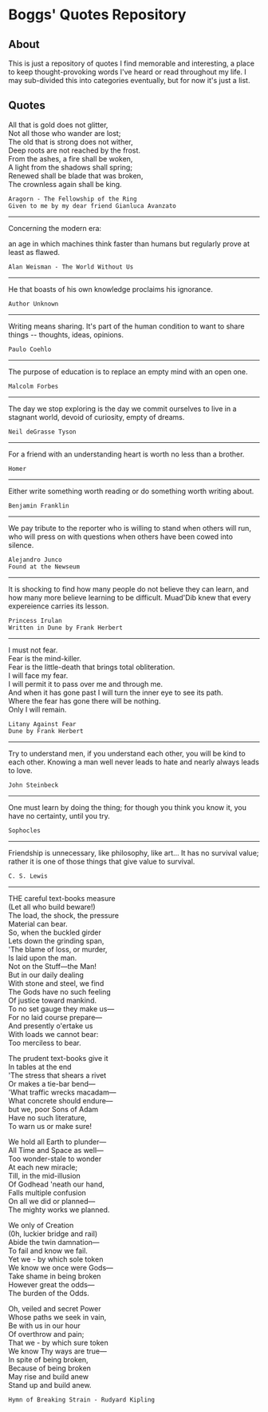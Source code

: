 # Boggs' Quotes Repository
## About
This is just a repository of quotes I find memorable and interesting, a place to keep thought-provoking words I've heard or read throughout my life. I may sub-divided this into categories eventually, but for now it's just a list.

## Quotes

All that is gold does not glitter,  
Not all those who wander are lost;  
The old that is strong does not wither,  
Deep roots are not reached by the frost.  
From the ashes, a fire shall be woken,  
A light from the shadows shall spring;  
Renewed shall be blade that was broken,  
The crownless again shall be king.  
    
    Aragorn - The Fellowship of the Ring
    Given to me by my dear friend Gianluca Avanzato

---

Concerning the modern era:  

an age in which machines think faster than humans but regularly prove at least as flawed.  
    
    Alan Weisman - The World Without Us

---

He that boasts of his own knowledge proclaims his ignorance.  
    
    Author Unknown
    
---

Writing means sharing. It's part of the human condition to want to share things -- thoughts, ideas, opinions.  
    
    Paulo Coehlo
    
---

The purpose of education is to replace an empty mind with an open one.
    
    Malcolm Forbes
    
---

The day we stop exploring is the day we commit ourselves to live in a stagnant world, devoid of curiosity, empty of dreams.
    
    Neil deGrasse Tyson
    
---

For a friend with an understanding heart is worth no less than a brother.
    
    Homer

---

Either write something worth reading or do something worth writing about.
    
    Benjamin Franklin
    
---

We pay tribute to the reporter who is willing to stand when others will run, who will press on with questions when others have been cowed into silence.

    Alejandro Junco
    Found at the Newseum

---

It is shocking to find how many people do not believe they can learn, and how many more believe learning to be difficult. Muad'Dib knew that every expereience carries its lesson.

    Princess Irulan
    Written in Dune by Frank Herbert

---

I must not fear.  
Fear is the mind-killer.  
Fear is the little-death that brings total obliteration.  
I will face my fear.  
I will permit it to pass over me and through me.  
And when it has gone past I will turn the inner eye to see its path.  
Where the fear has gone there will be nothing.  
Only I will remain.   

    Litany Against Fear
    Dune by Frank Herbert

---

Try to understand men, if you understand each other, you will be kind to each other. Knowing a man well never leads to hate and nearly always leads to love. 

    John Steinbeck

---

One must learn by doing the thing; for though you think you know it, you have no certainty, until you try.

    Sophocles

---

Friendship is unnecessary, like philosophy, like art... It has no survival value; rather it is one of those things that give value to survival. 

    C. S. Lewis

---

THE careful text-books measure  
(Let all who build beware!)   
The load, the shock, the pressure  
Material can bear.   
So, when the buckled girder  
Lets down the grinding span,   
'The blame of loss, or murder,   
Is laid upon the man.   
Not on the Stuff—the Man!  
But in our daily dealing   
With stone and steel, we find  
The Gods have no such feeling  
Of justice toward mankind.   
To no set gauge they make us—   
For no laid course prepare—  
And presently o'ertake us  
With loads we cannot bear:   
Too merciless to bear.  

The prudent text-books give it   
In tables at the end  
'The stress that shears a rivet  
Or makes a tie-bar bend—  
'What traffic wrecks macadam—  
What concrete should endure—  
but we, poor Sons of Adam  
Have no such literature,  
To warn us or make sure!  

We hold all Earth to plunder—  
All Time and Space as well—  
Too wonder-stale to wonder  
At each new miracle;  
Till, in the mid-illusion  
Of Godhead 'neath our hand,  
Falls multiple confusion  
On all we did or planned—  
 The mighty works we planned.  

We only of Creation  
(0h, luckier bridge and rail)  
Abide the twin damnation—   
To fail and know we fail.  
Yet we - by which sole token  
We know we once were Gods—  
Take shame in being broken  
However great the odds—  
The burden of the Odds.  

Oh, veiled and secret Power  
Whose paths we seek in vain,  
Be with us in our hour  
Of overthrow and pain;  
That we - by which sure token  
We know Thy ways are true—  
In spite of being broken,  
Because of being broken  
May rise and build anew  
Stand up and build anew.  

    Hymn of Breaking Strain - Rudyard Kipling

